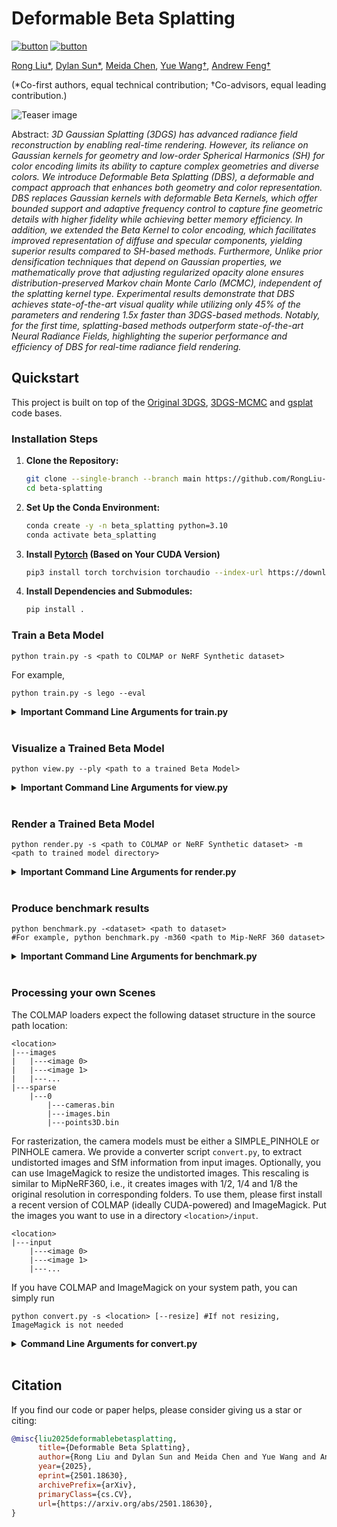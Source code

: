 # Deformable Beta Splatting

[![button](https://img.shields.io/badge/Project-Website-blue.svg?style=social&logo=Google-Chrome)](https://rongliu-leo.github.io/beta-splatting/)
[![button](https://img.shields.io/badge/Paper-arXiv-red.svg?style=social&logo=arXiv)](https://arxiv.org/abs/2501.18630)

<span class="author-block">
  <a href="https://rongliu-leo.github.io/">Rong Liu*</a>,
</span>
<span class="author-block">
  <a href="">Dylan Sun*</a>,
</span>
<span class="author-block">
  <a href="https://www.linkedin.com/in/meida-chen-938a265b/">Meida Chen</a>,
</span>
<span class="author-block">
  <a href="https://yuewang.xyz/">Yue Wang†</a>,
</span>
<span class="author-block">
  <a href="https://scholar.google.com/citations?user=JKWxGfsAAAAJ&hl=en">Andrew Feng†</a>
</span>

(*Co-first authors, equal technical contribution; †Co-advisors, equal leading contribution.)

![Teaser image](assets/teaser.png)

Abstract: *3D Gaussian Splatting (3DGS) has advanced radiance field reconstruction by enabling real-time rendering. However, its reliance on Gaussian kernels for geometry and low-order Spherical Harmonics (SH) for color encoding limits its ability to capture complex geometries and diverse colors. We introduce Deformable Beta Splatting (DBS), a deformable and compact approach that enhances both geometry and color representation. DBS replaces Gaussian kernels with deformable Beta Kernels, which offer bounded support and adaptive frequency control to capture fine geometric details with higher fidelity while achieving better memory efficiency. In addition, we extended the Beta Kernel to color encoding, which facilitates improved representation of diffuse and specular components, yielding superior results compared to SH-based methods. Furthermore, Unlike prior densification techniques that depend on Gaussian properties, we mathematically prove that adjusting regularized opacity alone ensures distribution-preserved Markov chain Monte Carlo (MCMC), independent of the splatting kernel type. Experimental results demonstrate that DBS achieves state-of-the-art visual quality while utilizing only 45% of the parameters and rendering 1.5x faster than 3DGS-based methods. Notably, for the first time, splatting-based methods outperform state-of-the-art Neural Radiance Fields, highlighting the superior performance and efficiency of DBS for real-time radiance field rendering.*

## Quickstart

This project is built on top of the [Original 3DGS](https://github.com/graphdeco-inria/gaussian-splatting), [3DGS-MCMC](https://github.com/ubc-vision/3dgs-mcmc) and [gsplat](https://github.com/nerfstudio-project/gsplat) code bases.

### Installation Steps

1. **Clone the Repository:**
   ```sh
   git clone --single-branch --branch main https://github.com/RongLiu-Leo/beta-splatting.git
   cd beta-splatting
   ```
1. **Set Up the Conda Environment:**
    ```sh
    conda create -y -n beta_splatting python=3.10
    conda activate beta_splatting
    ```
1. **Install [Pytorch](https://pytorch.org/get-started/locally/) (Based on Your CUDA Version)**
    ```sh
    pip3 install torch torchvision torchaudio --index-url https://download.pytorch.org/whl/cu118
    ```
1. **Install Dependencies and Submodules:**
    ```sh
    pip install .
    ```

### Train a Beta Model
```shell
python train.py -s <path to COLMAP or NeRF Synthetic dataset>
```
For example,
```shell
python train.py -s lego --eval
```
<details>
<summary><span style="font-weight: bold;">Important Command Line Arguments for train.py</span></summary>

  #### --source_path / -s
  Path to the source directory containing a COLMAP or Synthetic NeRF data set.
  #### --model_path / -m 
  Path where the trained model should be stored.
  #### --resolution / -r
  Image resolution downsample factor.
  #### --white_background / -w
  Whether use white background.
  #### --eval
  Whether use evaluation mode.
  #### --sh_degree
  Degree used in Spherical Harmonics (SH).
  #### --sb_number
  Light source number used in Spherical Betas (SB).

</details>
<br>

### Visualize a Trained Beta Model
```shell
python view.py --ply <path to a trained Beta Model>
```
<details>
<summary><span style="font-weight: bold;">Important Command Line Arguments for view.py</span></summary>

  #### --ply
  Path to a trained Beta Model.
  #### --port
  Port to connect to the viewer.

</details>
<br>

### Render a Trained Beta Model
```shell
python render.py -s <path to COLMAP or NeRF Synthetic dataset> -m <path to trained model directory> 
```
<details>
<summary><span style="font-weight: bold;">Important Command Line Arguments for render.py</span></summary>

  #### --source_path / -s
  Path to the source directory containing a COLMAP or Synthetic NeRF data set.
  #### --model_path / -m 
  Path to the trained model directory where the trained model should be stored (```output/<random>``` by default).
  #### --render_mode {RGB,Diffuse,Specular}
  Specifies which mode to render (```RGB``` by default).
  #### --iteration
  Loading trained iteration for rendering. "Best" by default.

</details>
<br>

### Produce benchmark results
```shell
python benchmark.py -<dataset> <path to dataset>
#For example, python benchmark.py -m360 <path to Mip-NeRF 360 dataset>
```
<details>
<summary><span style="font-weight: bold;">Important Command Line Arguments for benchmark.py</span></summary>

  #### --output_path
  Path to output directory. "eval" by default.
  #### --mipnerf360 / -m360
  Path to Mip-NeRF360 dataset
  #### --tanksandtemples / -tat 
  Path to Tanks and Temples dataset
  #### --deepblending / -db 
  Path to Deep Blending dataset
  #### --nerfsynthetic / -ns
  Path to NeRF Synthetic dataset

</details>
<br>

### Processing your own Scenes

The COLMAP loaders expect the following dataset structure in the source path location:

```
<location>
|---images
|   |---<image 0>
|   |---<image 1>
|   |---...
|---sparse
    |---0
        |---cameras.bin
        |---images.bin
        |---points3D.bin
```

For rasterization, the camera models must be either a SIMPLE_PINHOLE or PINHOLE camera. We provide a converter script ```convert.py```, to extract undistorted images and SfM information from input images. Optionally, you can use ImageMagick to resize the undistorted images. This rescaling is similar to MipNeRF360, i.e., it creates images with 1/2, 1/4 and 1/8 the original resolution in corresponding folders. To use them, please first install a recent version of COLMAP (ideally CUDA-powered) and ImageMagick. Put the images you want to use in a directory ```<location>/input```.
```
<location>
|---input
    |---<image 0>
    |---<image 1>
    |---...
```
 If you have COLMAP and ImageMagick on your system path, you can simply run 
```shell
python convert.py -s <location> [--resize] #If not resizing, ImageMagick is not needed
```

<details>
<summary><span style="font-weight: bold;">Command Line Arguments for convert.py</span></summary>

  #### --no_gpu
  Flag to avoid using GPU in COLMAP.
  #### --skip_matching
  Flag to indicate that COLMAP info is available for images.
  #### --source_path / -s
  Location of the inputs.
  #### --camera 
  Which camera model to use for the early matching steps, ```OPENCV``` by default.
  #### --resize
  Flag for creating resized versions of input images.
  #### --colmap_executable
  Path to the COLMAP executable (```.bat``` on Windows).
  #### --magick_executable
  Path to the ImageMagick executable.
</details>
<br>

## Citation
If you find our code or paper helps, please consider giving us a star or citing:
```bibtex
@misc{liu2025deformablebetasplatting,
      title={Deformable Beta Splatting}, 
      author={Rong Liu and Dylan Sun and Meida Chen and Yue Wang and Andrew Feng},
      year={2025},
      eprint={2501.18630},
      archivePrefix={arXiv},
      primaryClass={cs.CV},
      url={https://arxiv.org/abs/2501.18630}, 
}
```